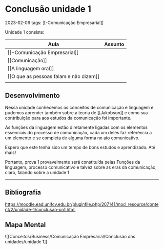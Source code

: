 # Conclusão unidade 1
2023-02-06
tags: [[-Comunicação Empresarial]]

Unidade 1 consiste:

| Aula                                   | Assunto |
| -------------------------------------- | ------- |
| [[-Comunicação Empresarial]]           |         |
| [[Comunicação]]                        |         |
| [[A linguagem oral]]                   |         |
| [[O que as pessoas falam e não dizem]] |         |
|                                        |         |

## Desenvolvimento

Nessa unidade conhecemos os conceitos de comunicação e linguagem e pudemos aprender também sobre a teoria de [[Jakobson]] e como sua contribuição para aos estudos da comunicação foi importante.

As funções da linguagem estão diretamente ligadas com os elementos essenciais do processo de comunicação, cada um deles faz referência a um elemento e se completa de alguma forma no ato comunicativo.

Espero que este tenha sido um tempo de bons estudos e aprendizado. Até mais!

Portanto, prova 1 provavelmente será constituída pelas Funções da linguagem, processo comunicativo e talvez sobre as eras da comunicação, claro, falando sobre a unidade 1

-----------------------------------------------
## Bibliografia

https://moodle.ead.unifcv.edu.br/pluginfile.php/207141/mod_resource/content/2/unidade-1/conclusao-un1.html

## Mapa Mental

![[Conceitos/Business/Comunicação Empresarial/Conclusão das unidades/unidade 1]]